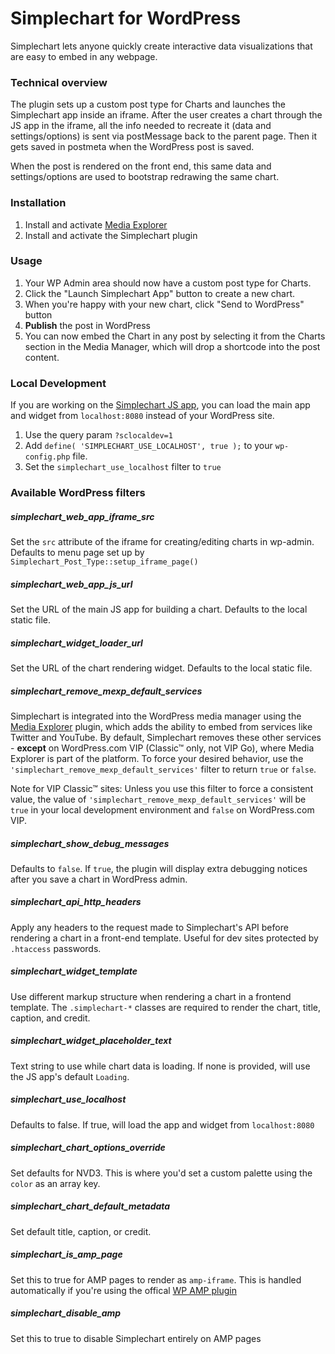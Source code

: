 # Simplechart for WordPress

Simplechart lets anyone quickly create interactive data visualizations that are easy to embed in any webpage.

### Technical overview

The plugin sets up a custom post type for Charts and launches the Simplechart app inside an iframe. After the user creates a chart through the JS app in the iframe, all the info needed to recreate it (data and settings/options) is sent via postMessage back to the parent page. Then it gets saved in postmeta when the WordPress post is saved.

When the post is rendered on the front end, this same data and settings/options are used to bootstrap redrawing the same chart.

### Installation

1. Install and activate [Media Explorer](https://github.com/Automattic/media-explorer)
1. Install and activate the Simplechart plugin

### Usage

1. Your WP Admin area should now have a custom post type for Charts.
1. Click the "Launch Simplechart App" button to create a new chart.
1. When you're happy with your new chart, click "Send to WordPress" button
1. **Publish** the post in WordPress
1. You can now embed the Chart in any post by selecting it from the Charts section in the Media Manager, which will drop a shortcode into the post content.

### Local Development

If you are working on the [Simplechart JS app](https://github.com/alleyinteractive/simplechart), you can load the main app and widget from `localhost:8080` instead of your WordPress site.

1. Use the query param `?sclocaldev=1`
1. Add `define( 'SIMPLECHART_USE_LOCALHOST', true );` to your `wp-config.php` file.
1. Set the `simplechart_use_localhost` filter to `true`

### Available WordPress filters

##### simplechart_web_app_iframe_src

Set the `src` attribute of the iframe for creating/editing charts in wp-admin. Defaults to menu page set up by `Simplechart_Post_Type::setup_iframe_page()`

##### simplechart_web_app_js_url

Set the URL of the main JS app for building a chart. Defaults to the local static file.

##### simplechart_widget_loader_url

Set the URL of the chart rendering widget. Defaults to the local static file.


##### simplechart_remove_mexp_default_services

Simplechart is integrated into the WordPress media manager using the [Media Explorer](https://github.com/Automattic/media-explorer) plugin, which adds the ability to embed from services like Twitter and YouTube. By default, Simplechart removes these other services - **except** on WordPress.com VIP (Classic™ only, not VIP Go), where Media Explorer is part of the platform. To force your desired behavior, use the `'simplechart_remove_mexp_default_services'` filter to return `true` or `false`.

Note for VIP Classic™ sites: Unless you use this filter to force a consistent value, the value of `'simplechart_remove_mexp_default_services'` will be `true` in your local development environment and `false` on WordPress.com VIP.

##### simplechart_show_debug_messages

Defaults to `false`. If `true`, the plugin will display extra debugging notices after you save a chart in WordPress admin.

##### simplechart_api_http_headers

Apply any headers to the request made to Simplechart's API before rendering a chart in a front-end template. Useful for dev sites protected by `.htaccess` passwords.

##### simplechart_widget_template

Use different markup structure when rendering a chart in a frontend template. The `.simplechart-*` classes are required to render the chart, title, caption, and credit.

##### simplechart_widget_placeholder_text

Text string to use while chart data is loading. If none is provided, will use the JS app's default `Loading`.

##### simplechart_use_localhost

Defaults to false. If true, will load the app and widget from `localhost:8080`

##### simplechart_chart_options_override

Set defaults for NVD3. This is where you'd set a custom palette using the `color` as an array key.

##### simplechart_chart_default_metadata

Set default title, caption, or credit.

##### simplechart_is_amp_page

Set this to true for AMP pages to render as `amp-iframe`. This is handled automatically if you're using the offical [WP AMP plugin](https://wordpress.org/plugins/amp/)

##### simplechart_disable_amp

Set this to true to disable Simplechart entirely on AMP pages
